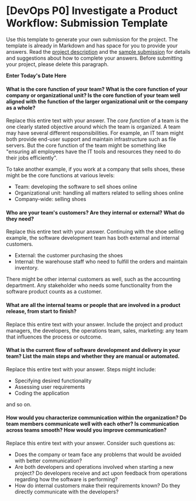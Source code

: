 # [DevOps P0] Investigate a Product Workflow: Submission Template

Use this template to generate your own submission for the project. The template is already in Markdown and has space for you to provide your answers. Read the [project description](P0_Improvement_Plan.md) and the [sample submission](P0_Sample_Submission.md) for details and suggestions about how to complete your answers. Before submitting your project, please delete this paragraph. 


**Enter Today's Date Here** 

#### What is the core function of your team? What is the core function of your company or organizational unit? Is the core function of your team well aligned with the function of the larger organizational unit or the company as a whole?

Replace this entire text with your answer. The *core function* of a team is the one clearly stated objective around which the team is organized. A team may have several different responsibilities. For example, an IT team might both provide end-user support and maintain infrastructure such as file servers. But the core function of the team might be something like "ensuring all employees have the IT tools and resources they need to do their jobs efficiently". 

To take another example, if you work at a company that sells shoes, these might be the core functions at various levels: 

* Team: developing the software to sell shoes online
* Organizational unit: handling all matters related to selling shoes online
* Company-wide: selling shoes

#### Who are your team's customers? Are they internal or external? What do they need?

Replace this entire text with your answer. Continuing with the shoe selling example, the software development team has both external and internal customers. 

* External: the customer purchasing the shoes
* Internal: the warehouse staff who need to fulfill the orders and maintain inventory.

There might be other internal customers as well, such as the accounting department. Any stakeholder who needs some functionality from the software product counts as a customer. 

#### What are all the internal teams or people that are involved in a product release, from start to finish? 

Replace this entire text with your answer. Include the project and product managers, the developers, the operations team, sales, marketing: any team that influences the process or outcome.

#### What is the current flow of software development and delivery in your team? List the main steps and whether they are manual or automated. 

Replace this entire text with your answer. Steps might include:

* Specifying desired functionality
* Assessing user requirements
* Coding the application

and so on. 

#### How would you characterize communication within the organization? Do team members communicate well with each other? Is communication across teams smooth? How would you improve communication? 

Replace this entire text with your answer. Consider such questions as:

* Does the company or team face any problems that would be avoided with better communication?
* Are both developers and operations involved when starting a new project? Do developers receive and act upon feedback from operations regarding how the software is performing?
* How do internal customers make their requirements known? Do they directly communicate with the developers?
